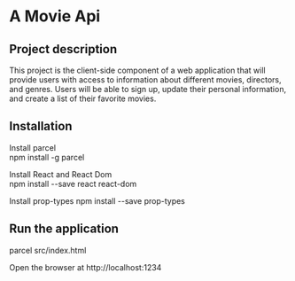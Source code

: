# A Movie Api

## Project description
This project is the client-side component of a web application that will provide users with access to information about different movies, directors, and genres. Users will be able to sign up, update their personal information, and create a list of their favorite movies.

## Installation 
Install parcel  
npm install -g parcel

Install React and React Dom  
npm install --save react react-dom

Install prop-types
npm install --save prop-types

## Run the application

parcel src/index.html  

Open the browser at http://localhost:1234